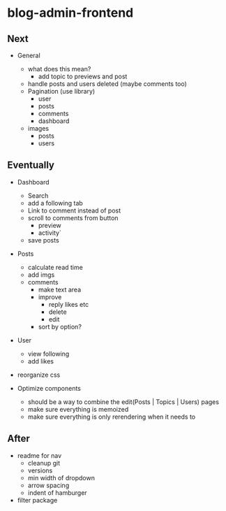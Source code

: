 # blog-admin-frontend

## Next

- General

  - what does this mean?
    - add topic to previews and post
  - handle posts and users deleted (maybe comments too)
  - Pagination (use library)
    - user
    - posts
    - comments
    - dashboard
  - images
    - posts
    - users

## Eventually

- Dashboard

  - Search
  - add a following tab
  - Link to comment instead of post
  - scroll to comments from button
    - preview
    - activity`
  - save posts

- Posts

  - calculate read time
  - add imgs
  - comments
    - make text area
    - improve
      - reply likes etc
      - delete
      - edit
    - sort by option?

- User

  - view following
  - add likes

- reorganize css
- Optimize components

  - should be a way to combine the edit(Posts | Topics | Users) pages
  - make sure everything is memoized
  - make sure everything is only rerendering when it needs to

## After

- readme for nav
  - cleanup git
  - versions
  - min width of dropdown
  - arrow spacing
  - indent of hamburger
- filter package
